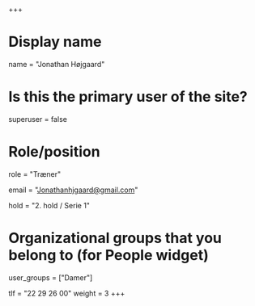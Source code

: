 +++
# Display name
name = "Jonathan Højgaard"

# Is this the primary user of the site?
superuser = false

# Role/position
role = "Træner"

email = "Jonathanhjgaard@gmail.com"

hold = "2. hold / Serie 1"

# Organizational groups that you belong to (for People widget)
user_groups = ["Damer"]

tlf = "22 29 26 00"
weight = 3
+++
